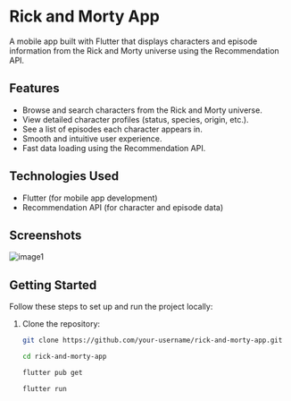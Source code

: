 # Rick and Morty App

A mobile app built with Flutter that displays characters and episode information from the Rick and Morty universe using the Recommendation API.

## Features

- Browse and search characters from the Rick and Morty universe.
- View detailed character profiles (status, species, origin, etc.).
- See a list of episodes each character appears in.
- Smooth and intuitive user experience.
- Fast data loading using the Recommendation API.

## Technologies Used

- Flutter (for mobile app development)
- Recommendation API (for character and episode data)

## Screenshots

![image1](https://github.com/user-attachments/assets/74c4393e-b5d8-439d-808b-ec54bfca5aca)


## Getting Started

Follow these steps to set up and run the project locally:

1. Clone the repository:
   ```bash
   git clone https://github.com/your-username/rick-and-morty-app.git

   cd rick-and-morty-app
   
   flutter pub get

   flutter run
```bash





